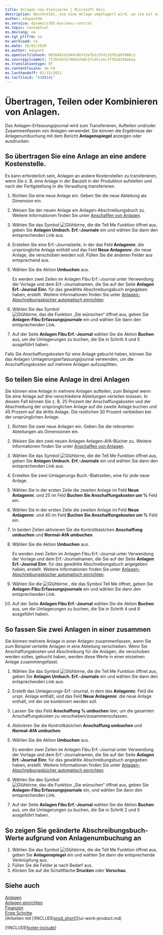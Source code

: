 ```yaml
---
title: Anlagen neu klassieren | Microsoft Docs
description: Beschreibt, wie eine Anlage umgelagert wird, um sie mit anderen Anlagen aufzusplitten oder zu kombinieren.
author: edupont04
ms.service: dynamics365-business-central
ms.topic: conceptual
ms.devlang: na
ms.tgt_pltfrm: na
ms.workload: na
ms.date: 10/01/2020
ms.author: edupont
ms.openlocfilehash: 0836482d1949c66fd1efb1c97d11df61d97000c3
ms.sourcegitcommit: ff2b55b7e790447e0c1fcd5c2ec7f7610338ebaa
ms.translationtype: HT
ms.contentlocale: de-CH
ms.lasthandoff: 02/15/2021
ms.locfileid: "5380141"
---
```

# <a name="transfer-split-or-combine-fixed-assets"></a>Übertragen, Teilen oder Kombinieren von Anlagen.

Das Anlagen-Erfassungsjournal wird zum Transferieren, Aufteilen und/oder Zusammenfassen von Anlagen verwendet. Sie können die Ergebnisse der Anlagenumbuchung mit dem Bericht **Anlagenspiegel** anzeigen oder ausdrucken.

## <a name="to-transfer-a-fixed-asset-to-a-different-department"></a>So übertragen Sie eine Anlage an eine andere Kostenstelle.

Es kann erforderlich sein, Anlagen an andere Kostenstellen zu transferieren, wenn Sie z. B. eine Anlage in der Bauzeit in der Produktion aufstellen und nach der Fertigstellung in die Verwaltung transferieren.  

1. Richten Sie eine neue Anlage ein. Geben Sie die neue Abteilung als Dimension ein.  
2. Weisen Sie der neuen Anlage ein Anlagen-Abschreibungsbuch zu. Weitere Informationen finden Sie unter [Anschaffen von Anlagen](fa-how-acquire.md).
3. Wählen Sie das Symbol ![Glühbirne, die die Tell Me Funktion öffnet](media/ui-search/search_small.png "Tell Me-Funktion") aus, geben Sie **Anlagen Umbuch. Erf.-Journale** ein und wählen Sie dann den entsprechenden Link aus.
4. Erstellen Sie eine Erf.-Journalzeile, in der das Feld **Anlagennr.** die ursprüngliche Anlage enthält und das Feld **Neue Anlagennr.** die neue Anlage, die verschoben werden soll. Füllen Sie die anderen Felder aus entsprechend aus.  
5. Wählen Sie die Aktion **Umbuchen** aus.

    Es werden zwei Zeilen im Anlagen Fibu Erf.-Journal unter Verwendung der Vorlage und dem Erf.-Journalnamen, die Sie auf der Seite **Anlagen Erf.-Journal Einr.** für das gewählte Abschreibungsbuch angegeben haben, erstellt. Weitere Informationen finden Sie unter [Anlagen-Abschreibungsbücher automatisch einrichten](fa-how-setup-depreciation.md).
6. Wählen Sie das Symbol ![Glühbirne, das die Funktion „Sie wünschen“ öffnet](media/ui-search/search_small.png "Tell Me-Funktion") aus, geben Sie **Anlagen-Fibu Erfassungsjournale** ein und wählen Sie dann den entsprechenden Link.    
7. Auf der Seite **Anlagen Fibu Erf.-Journal** wählen Sie die Aktion **Buchen** aus, um die Umlagerungen zu buchen, die Sie in Schritt 4 und 5 ausgeführt haben.

Falls Sie Anschaffungskosten für eine Anlage gebucht haben, können Sie das Anlagen Umlagerungserfassungsjournal verwenden, um die Anschaffungskosten auf mehrere Anlagen aufzusplitten.  

## <a name="to-split-a-fixed-asset-into-three-fixed-assets"></a>So teilen Sie eine Anlage in drei Anlagen
Sie können eine Anlage in mehrere Anlagen aufteilen, zum Beispiel wenn Sie eine Anlage auf drei verschiedene Abteilungen verteilen müssen. In diesem Fall können Sie z. B. 25 Prozent der Anschaffungskosten und der Abschreibung der ursprünglichen Anlage auf die zweite Anlage buchen und 45 Prozent auf die dritte Anlage. Die restlichen 30 Prozent verbleiben bei der ursprünglichen Anlage.

1. Richten Sie zwei neue Anlagen ein. Geben Sie die relevanten Abteilungen als Dimensionen ein.  
2. Weisen Sie den zwei neuen Anlagen Anlagen-AfA-Bücher zu. Weitere Informationen finden Sie unter [Anschaffen von Anlagen](fa-how-acquire.md).
3. Wählen Sie das Symbol ![Glühbirne, die die Tell Me Funktion öffnet](media/ui-search/search_small.png "Tell Me-Funktion") aus, geben Sie **Anlagen Umbuch. Erf.-Journale** ein und wählen Sie dann den entsprechenden Link aus.
4. Erstellen Sie zwei Umlagerungs Buch.-Blattzeilen, eine für jede neue Anlage.
5. Wählen Sie in der ersten Zeile die zweiten Anlage im Feld **Neue Anlagennr.** und 25 im Feld **Buchen Sie Anschaffungskosten um %** Feld ein.
6. Wählen Sie in der ersten Zeile die zweiten Anlage im Feld **Neue Anlagennr.** und 40 im Feld **Buchen Sie Anschaffungskosten um %** Feld ein.
7. In beiden Zeilen aktivieren Sie die Kontrollkästchen **Anschaffung umbuchen** und **Normal-AfA umbuchen**.  
8. Wählen Sie die Aktion **Umbuchen** aus.  

    Es werden zwei Zeilen im Anlagen Fibu Erf.-Journal unter Verwendung der Vorlage und dem Erf.-Journalnamen, die Sie auf der Seite **Anlagen Erf.-Journal Einr.** für das gewählte Abschreibungsbuch angegeben haben, erstellt. Weitere Informationen finden Sie unter [Anlagen-Abschreibungsbücher automatisch einrichten](fa-how-setup-depreciation.md).    
9. Wählen Sie die ![Glühbirne , die das Symbol Tell Me öffnet](media/ui-search/search_small.png "Tell Me-Funktion"), geben Sie **Anlagen-Fibu Erfassungsjournale** ein und wählen Sie dann den entsprechenden Link.
10. Auf der Seite **Anlagen Fibu Erf.-Journal** wählen Sie die Aktion **Buchen** aus, um die Umlagerungen zu buchen, die Sie in Schritt 4 und 8 ausgeführt haben.

## <a name="to-combine-two-fixed-assets-into-one"></a>So fassen Sie zwei Anlagen in einer zusammen

Sie können mehrere Anlage in einer Anlagen zusammenfassen, wenn Sie zum Beispiel verteilte Anlagen in eine Abteilung verschieben. Wenn Sie Anschaffungskosten und Abschreibung für die Anlagen, die verschoben werden sollen, gebucht haben, werden diese Werte in einer einzelnen Anlage zusammengefasst.

1. Wählen Sie das Symbol ![Glühbirne, die die Tell Me Funktion öffnet](media/ui-search/search_small.png "Tell Me-Funktion") aus, geben Sie **Anlagen Umbuch. Erf.-Journale** ein und wählen Sie dann den entsprechenden Link aus.
2. Erstellt das Umlagerungs-Erf.-Journal, in dem das **Anlagennr.** Feld die urspr. Anlage enthält, und das Feld **Neue Anlagennr.** die neue Anlage enthält, mit der sie kombiniert werden soll.
3. Lassen Sie das Feld **Anschaffung % umbuchen** leer, um die gesamten Anschaffungskosten zu verschieben/zusammenzufassen.  
4. Aktivieren Sie die Kontrollkästchen **Anschaffung umbuchen** und **Normal-AfA umbuchen**.
5. Wählen Sie die Aktion **Umbuchen** aus.

    Es werden zwei Zeilen im Anlagen Fibu Erf.-Journal unter Verwendung der Vorlage und dem Erf.-Journalnamen, die Sie auf der Seite **Anlagen Erf.-Journal Einr.** für das gewählte Abschreibungsbuch angegeben haben, erstellt. Weitere Informationen finden Sie unter [Anlagen-Abschreibungsbücher automatisch einrichten](fa-how-setup-depreciation.md).   
6. Wählen Sie das Symbol ![Glühbirne, das die Funktion „Sie wünschen“ öffnet](media/ui-search/search_small.png "Tell Me-Funktion") aus, geben Sie **Anlagen-Fibu Erfassungsjournale** ein, und wählen Sie dann den entsprechenden Link.
7. Auf der Seite **Anlagen Fibu Erf.-Journal** wählen Sie die Aktion **Buchen** aus, um die Umlagerungen zu buchen, die Sie in Schritt 2 und 5 ausgeführt haben.

## <a name="to-view-changed-depreciation-book-values-due-to-fixed-asset-reclassification"></a>So zeigen Sie geänderte Abschreibungsbuch-Werte aufgrund von Anlagenumbuchung an

1. Wählen Sie das Symbol ![Glühbirne, die die Tell Me Funktion öffnet](media/ui-search/search_small.png "Tell Me-Funktion") aus, geben Sie **Anlagenspiegel** ein und wählen Sie dann die entsprechende Verknüpfung aus.
2. Füllen Sie die Felder je nach Bedarf aus.
3. Klicken Sie auf die Schaltfläche **Drucken** oder **Vorschau**.  

## <a name="see-also"></a>Siehe auch

[Anlagen](fa-manage.md)  
[Anlagen einrichten](fa-setup.md)  
[Finanzen](finance.md)  
[Erste Schritte](product-get-started.md)  
[Arbeiten mit [!INCLUDE[prod_short](includes/prod_short.md)]](ui-work-product.md)


[!INCLUDE[footer-include](includes/footer-banner.md)]
